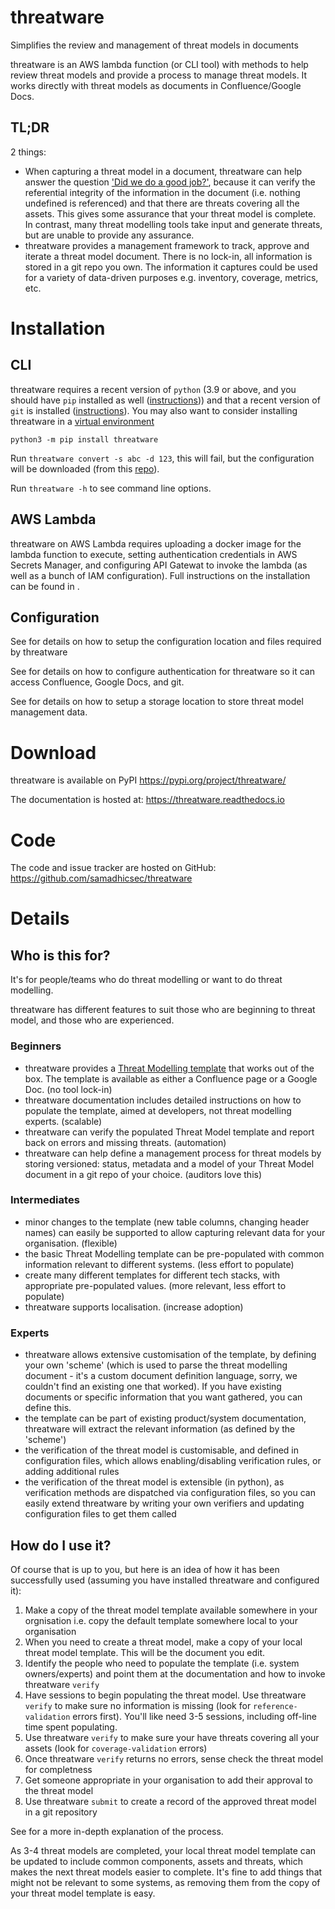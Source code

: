 # threatware
Simplifies the review and management of threat models in documents

threatware is an AWS lambda function (or CLI tool) with methods to help review threat models and provide a process to manage threat models.  It works directly with threat models as documents in Confluence/Google Docs.

## TL;DR
2 things:
- When capturing a threat model in a document, threatware can help answer the question ['Did we do a good job?'](https://github.com/adamshostack/4QuestionFrame), because it can verify the referential integrity of the information in the document (i.e. nothing undefined is referenced) and that there are threats covering all the assets.  This gives some assurance that your threat model is complete.  In contrast, many threat modelling tools take input and generate threats, but are unable to provide any assurance.
- threatware provides a management framework to track, approve and iterate a threat model document.  There is no lock-in, all information is stored in a git repo you own.  The information it captures could be used for a variety of data-driven purposes e.g. inventory, coverage, metrics, etc.

# Installation

## CLI

threatware requires a recent version of `python` (3.9 or above, and you should have `pip` installed as well ([instructions](https://pip.pypa.io/en/stable/installation/))) and that a recent version of `git` is installed ([instructions](https://git-scm.com/book/en/v2/Getting-Started-Installing-Git)).  You may also want to consider installing threatware in a [virtual environment](https://packaging.python.org/en/latest/tutorials/installing-packages/#creating-and-using-virtual-environments)

`python3 -m pip install threatware`

Run `threatware convert -s abc -d 123`, this will fail, but the configuration will be downloaded (from this [repo](https://github.com/samadhicsec/threatware-config)).

Run `threatware -h` to see command line options.

## AWS Lambda

threatware on AWS Lambda requires uploading a docker image for the lambda function to execute, setting authentication credentials in AWS Secrets Manager, and configuring API Gatewat to invoke the lambda (as well as a bunch of IAM configuration).  Full instructions on the installation can be found in [](./configure/installation.md#aws-lambda).

## Configuration

See [](./configure/configuration.md) for details on how to setup the configuration location and files required by threatware

See [](./configure/authentication.md) for details on how to configure authentication for threatware so it can access Confluence, Google Docs, and git.

See [](./configure/management.md) for details on how to setup a storage location to store threat model management data.

# Download

threatware is available on PyPI <https://pypi.org/project/threatware/>

The documentation is hosted at: <https://threatware.readthedocs.io>

# Code

The code and issue tracker are hosted on GitHub: <https://github.com/samadhicsec/threatware>

# Details

## Who is this for?

It's for people/teams who do threat modelling or want to do threat modelling.

threatware has different features to suit those who are beginning to threat model, and those who are experienced.

### Beginners

- threatware provides a [Threat Modelling template](./create/template.md) that works out of the box.  The template is available as either a Confluence page or a Google Doc. (no tool lock-in)
- threatware documentation includes detailed instructions on how to populate the template, aimed at developers, not threat modelling experts. (scalable)
- threatware can verify the populated Threat Model template and report back on errors and missing threats. (automation) 
- threatware can help define a management process for threat models by storing versioned: status, metadata and a model of your Threat Model document in a git repo of your choice. (auditors love this)

### Intermediates

- minor changes to the template (new table columns, changing header names) can easily be supported to allow capturing relevant data for your organisation. (flexible)
- the basic Threat Modelling template can be pre-populated with common information relevant to different systems. (less effort to populate)
- create many different templates for different tech stacks, with appropriate pre-populated values. (more relevant, less effort to populate)
- threatware supports localisation. (increase adoption)

### Experts

- threatware allows extensive customisation of the template, by defining your own 'scheme' (which is used to parse the threat modelling document - it's a custom document definition language, sorry, we couldn't find an existing one that worked).  If you have existing documents or specific information that you want gathered, you can define this.
- the template can be part of existing product/system documentation, threatware will extract the relevant information (as defined by the 'scheme')
- the verification of the threat model is customisable, and defined in configuration files, which allows enabling/disabling verification rules, or adding additional rules
- the verification of the threat model is extensible (in python), as verification methods are dispatched via configuration files, so you can easily extend threatware by writing your own verifiers and updating configuration files to get them called

## How do I use it?

Of course that is up to you, but here is an idea of how it has been successfully used (assuming you have installed threatware and configured it):

1. Make a copy of the threat model template available somewhere in your orgnisation i.e. copy the default template somewhere local to your organisation
2. When you need to create a threat model, make a copy of your local threat model template.  This will be the document you edit.
3. Identify the people who need to populate the template (i.e. system owners/experts) and point them at the documentation and how to invoke threatware `verify`
4. Have sessions to begin populating the threat model.  Use threatware `verify` to make sure no information is missing (look for `reference-validation` errors first).  You'll like need 3-5 sessions, including off-line time spent populating.
5. Use threatware `verify` to make sure your have threats covering all your assets (look for `coverage-validation` errors)
6. Once threatware `verify` returns no errors, sense check the threat model for completness
7. Get someone appropriate in your organisation to add their approval to the threat model
8. Use threatware `submit` to create a record of the approved threat model in a git repository

See [](./create/overview.md#the-threat-modelling-process) for a more in-depth explanation of the process.

As 3-4 threat models are completed, your local threat model template can be updated to include common components, assets and threats, which makes the next threat models easier to complete.  It's fine to add things that might not be relevant to some systems, as removing them from the copy of your threat model template is easy.
